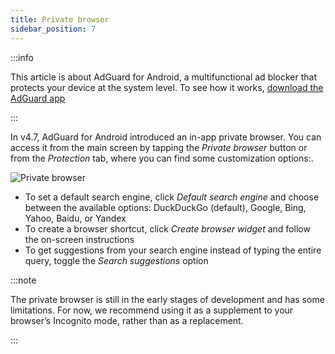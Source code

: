 ```yaml
---
title: Private browser
sidebar_position: 7
---
```


:::info

This article is about AdGuard for Android, a multifunctional ad blocker that protects your device at the system level. To see how it works, [download the AdGuard app](https://agrd.io/download-kb-adblock)

:::

In v4.7, AdGuard for Android introduced an in-app private browser. You can access it from the main screen by tapping the *Private browser* button or from the *Protection* tab, where you can find some customization options:.

![Private browser](https://cdn.adtidy.org/content/release_notes/ad_blocker/android/v4.7/agpb_en.png)

- To set a default search engine, click *Default search engine* and choose between the available options: DuckDuckGo (default), Google, Bing, Yahoo, Baidu, or Yandex
- To create a browser shortcut, click *Create browser widget* and follow the on-screen instructions
- To get suggestions from your search engine instead of typing the entire query, toggle the *Search suggestions* option

:::note

The private browser is still in the early stages of development and has some limitations. For now, we recommend using it as a supplement to your browser’s Incognito mode, rather than as a replacement.

:::
